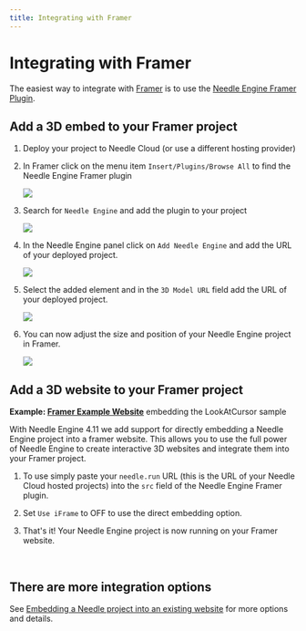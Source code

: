```yaml
---
title: Integrating with Framer
---
```


# Integrating with Framer

The easiest way to integrate with [Framer](https://framer.com) is to use the [Needle Engine Framer Plugin](https://www.framer.com/marketplace/plugins/needle-engine/).   


## Add a 3D embed to your Framer project

1. Deploy your project to Needle Cloud (or use a different hosting provider)

2. In Framer click on the menu item `Insert/Plugins/Browse All` to find the Needle Engine Framer plugin

    ![](/imgs/framer-plugin-01.jpg)

3. Search for `Needle Engine` and add the plugin to your project


    ![](/imgs/framer-plugin-02.jpg)

4. In the Needle Engine panel click on `Add Needle Engine` and add the URL of your deployed project.


    ![](/imgs/framer-plugin-03.jpg)

5. Select the added element and in the `3D Model URL` field add the URL of your deployed project.


    ![](/imgs/framer-plugin-04.jpg)


6. You can now adjust the size and position of your Needle Engine project in Framer.


    ![](/imgs/framer-plugin-05.jpg)



## Add a 3D website to your Framer project

**Example: [Framer Example Website](https://enchanted-chart-098958.framer.app/)** embedding the LookAtCursor sample

With Needle Engine 4.11 we add support for directly embedding a Needle Engine project into a framer website. This allows you to use the full power of Needle Engine to create interactive 3D websites and integrate them into your Framer project. 


1. To use simply paste your `needle.run` URL (this is the URL of your Needle Cloud hosted projects) into the `src` field of the Needle Engine Framer plugin.  

2. Set `Use iFrame` to OFF to use the direct embedding option.

3. That's it! Your Needle Engine project is now running on your Framer website.


<br/>

## There are more integration options

See [Embedding a Needle project into an existing website](./embedding.md#integrations) for more options and details.